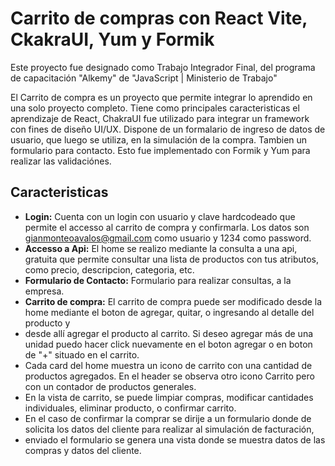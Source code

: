 # Carrito de compras con React Vite, CkakraUI, Yum y Formik

Este proyecto fue designado como Trabajo Integrador Final, del programa de capacitación "Alkemy" de "JavaScript | Ministerio de Trabajo"

El Carrito de compra es un proyecto que permite integrar lo aprendido en una solo proyecto completo. 
Tiene como principales caracteristicas el aprendizaje de React, ChakraUI fue utilizado para integrar un framework con fines de diseño UI/UX. 
Dispone de un formalario de ingreso de datos de usuario, que luego se utiliza, en la simulación de la compra. Tambien un formulario para contacto. 
Esto fue implementado con Formik y Yum para realizar las validaciónes. 

## Caracteristicas

* **Login:** Cuenta con un login con usuario y clave hardcodeado que permite el accesso al carrito de compra y confirmarla. Los datos son gianmonteoavalos@gmail.com como usuario y 1234 como password.
* **Accesso a Api:** El home se realizo mediante la consulta a una api, gratuita que permite consultar una lista de productos con tus atributos, como precio, descripcion, categoria, etc.
* **Formulario de Contacto:** Formulario para realizar consultas, a la empresa.
* **Carrito de compra:** El carrito de compra puede ser modificado desde la home mediante el boton de agregar, quitar, o ingresando al detalle del producto y
* desde allí agregar el producto al carrito. Si deseo agregar más de una unidad puedo hacer click nuevamente en el boton agregar o en boton de "+" situado en el carrito.
* Cada card del home muestra un icono de carrito con una cantidad de productos agregados. En el header se observa otro icono Carrito pero con un contador de productos generales.
* En la vista de carrito, se puede limpiar compras, modificar cantidades individuales, eliminar producto, o confirmar carrito.
* En el caso de confirmar la comprar se dirije a un formulario donde de solicita los datos del cliente para realizar al simulación de facturación,
* enviado el formulario se genera una vista donde se muestra datos de las compras y datos del cliente.

